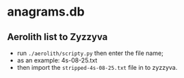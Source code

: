 # anagrams.db

## Aerolith list to Zyzzyva
- run `./aerolith/scripty.py` then enter the file name;
- as an example: 4s-08-25.txt
- then import the `stripped-4s-08-25.txt` file in to zyzzyva.
